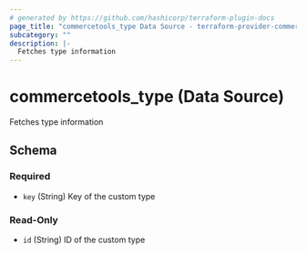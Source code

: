 ```yaml
---
# generated by https://github.com/hashicorp/terraform-plugin-docs
page_title: "commercetools_type Data Source - terraform-provider-commercetools"
subcategory: ""
description: |-
  Fetches type information
---
```


# commercetools_type (Data Source)

Fetches type information



<!-- schema generated by tfplugindocs -->
## Schema

### Required

- `key` (String) Key of the custom type

### Read-Only

- `id` (String) ID of the custom type
